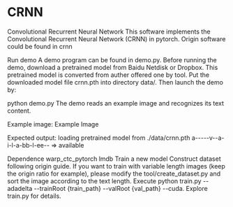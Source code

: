 # CRNN
Convolutional Recurrent Neural Network
This software implements the Convolutional Recurrent Neural Network (CRNN) in pytorch. Origin software could be found in crnn

Run demo
A demo program can be found in demo.py. Before running the demo, download a pretrained model from Baidu Netdisk or Dropbox. This pretrained model is converted from auther offered one by tool. Put the downloaded model file crnn.pth into directory data/. Then launch the demo by:

python demo.py
The demo reads an example image and recognizes its text content.

Example image: Example Image

Expected output: loading pretrained model from ./data/crnn.pth a-----v--a-i-l-a-bb-l-ee-- => available

Dependence
warp_ctc_pytorch
lmdb
Train a new model
Construct dataset following origin guide. If you want to train with variable length images (keep the origin ratio for example), please modify the tool/create_dataset.py and sort the image according to the text length.
Execute python train.py --adadelta --trainRoot {train_path} --valRoot {val_path} --cuda. Explore train.py for details.
